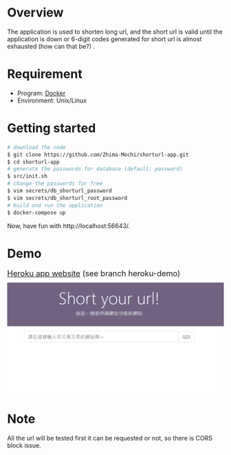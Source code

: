 # Overview
The application is used to shorten long url, and the short url is valid until the application is down or 6-digit codes generated for short url is almost exhausted (how can that be?) .
# Requirement
- Program: [Docker](https://www.docker.com/)
- Environment: Unix/Linux
# Getting started
```bash
# download the code
$ git clone https://github.com/Zhima-Mochi/shorturl-app.git
$ cd shorturl-app
# generate the passwords for database (default: password)
$ src/init.sh
# change the passwords for free
$ vim secrets/db_shorturl_password
$ vim secrets/db_shorturl_root_password
# build and run the application
$ docker-compose up
```
Now, have fun with http://localhost:56643/.
# Demo
<font size=4>[Heroku app website](https://akb49.herokuapp.com/) (see branch heroku-demo) </font>
![](/src/examples/main_page.png)

# Note
All the url will be tested first it can be requested or not, so there is CORS block issue.
